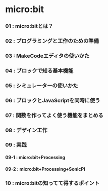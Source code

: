 # micro:bit
### 01 : micro:bitとは？
### 02 : プログラミングと工作のための準備
### 03 : MakeCodeエディタの使いかた
### 04 : ブロックで知る基本機能
### 05 : シミュレーターの使いかた
### 06 : ブロックとJavaScriptを同時に使う
### 07 : 関数を作ってよく使う機能をまとめる
### 08 : デザイン工作
### 09 : 実践
#### 09-1 : micro:bit+Processing
#### 09-2 : micro:bit+Processing+SonicPi
### 10 : micro:bitの知ってて得するポイント
